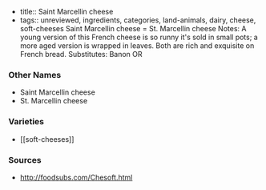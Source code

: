 - title:: Saint Marcellin cheese
- tags:: unreviewed, ingredients, categories, land-animals, dairy, cheese, soft-cheeses
Saint Marcellin cheese = St. Marcellin cheese Notes: A young version of this French cheese is so runny it's sold in small pots; a more aged version is wrapped in leaves. Both are rich and exquisite on French bread. Substitutes: Banon OR

### Other Names

* Saint Marcellin cheese
* St. Marcellin cheese

### Varieties

* [[soft-cheeses]]

### Sources
* http://foodsubs.com/Chesoft.html
